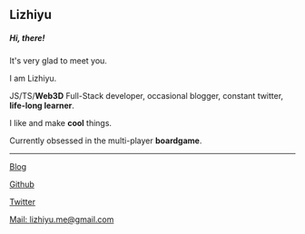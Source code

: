 ## Lizhiyu

##### Hi, there!
It's very glad to meet you.

I am Lizhiyu.

JS/TS/**Web3D** Full-Stack developer, occasional blogger,  constant twitter, **life-long learner**.

I like and make **cool** things.

Currently obsessed in the multi-player **boardgame**.

---
[Blog](https://lizhiyu.me)

[Github](https://github.com/lizhiyu-me)

[Twitter](https://twitter.com/lychee_fish) 

[Mail: lizhiyu.me@gmail.com](mailto:lizhiyu.me@gmail.com)
